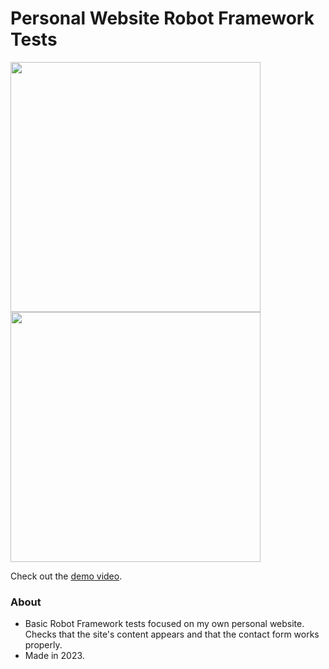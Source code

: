 # Personal Website Robot Framework Tests

<img src="https://images.squarespace-cdn.com/content/v1/587b630aebbd1ab22efeeb6b/3d225cf1-5dbb-42eb-85fb-4e6203c96c9c/Screenshot+2023-12-09+161328.png" height="400"/>
<img src="https://images.squarespace-cdn.com/content/v1/587b630aebbd1ab22efeeb6b/36387d9e-a1a2-4100-be3c-7f727ab95df3/Screenshot+2023-12-09+154603.png" height="400"/>

Check out the [demo video](https://youtu.be/XwKK_wbBUvI).

### About

- Basic Robot Framework tests focused on my own personal website. Checks that the site's content appears and that the contact form works properly. 
- Made in 2023.
